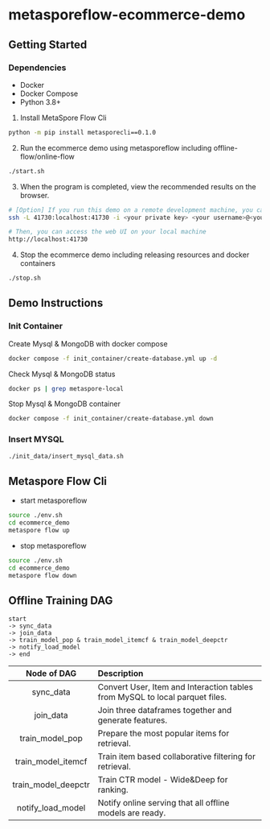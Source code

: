 # metasporeflow-ecommerce-demo

## Getting Started
### Dependencies
- Docker
- Docker Compose
- Python 3.8+

1. Install MetaSpore Flow Cli
```bash
python -m pip install metasporecli==0.1.0
```

2. Run the ecommerce demo using metasporeflow including offline-flow/online-flow
```bash
./start.sh
```

3. When the program is completed, view the recommended results on the browser. 
```bash
# [Option] If you run this demo on a remote development machine, you can establish an ssh tunnel
ssh -L 41730:localhost:41730 -i <your private key> <your username>@<your remote ip>

# Then, you can access the web UI on your local machine
http://localhost:41730
```

4. Stop the ecommerce demo including releasing resources and docker containers
```bash
./stop.sh
```

## Demo Instructions 

### Init Container

Create Mysql & MongoDB with docker compose
```bash
docker compose -f init_container/create-database.yml up -d
```

Check Mysql & MongoDB status
```bash
docker ps | grep metaspore-local
```

Stop Mysql & MongoDB container
```bash
docker compose -f init_container/create-database.yml down
```

### Insert MYSQL

```bash
./init_data/insert_mysql_data.sh
```

## Metaspore Flow Cli

- start metasporeflow
```bash
source ./env.sh
cd ecommerce_demo
metaspore flow up
```

- stop metasporeflow
```bash
source ./env.sh
cd ecommerce_demo
metaspore flow down
```

## Offline Training DAG
```
start
-> sync_data
-> join_data 
-> train_model_pop & train_model_itemcf & train_model_deepctr 
-> notify_load_model
-> end
```
|     Node of DAG     | Description                                                                  |
|:-------------------:|:-----------------------------------------------------------------------------|
|      sync_data      | Convert User, Item and Interaction tables from MySQL to local parquet files. |
|      join_data      | Join three dataframes together and generate features.                        |
|   train_model_pop   | Prepare the most popular items for retrieval.                                |
| train_model_itemcf  | Train item based collaborative filtering for retrieval.                      |
| train_model_deepctr | Train CTR model - Wide&Deep for ranking.                                     |
|  notify_load_model  | Notify online serving that all offline models are ready.                     |
